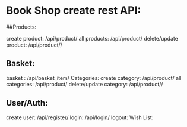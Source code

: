 # Book Shop create rest API: 

##Products:

create product: /api/product/
all products: /api/product/
delete/update product: /api/product/<id>/

## Basket:

basket : /api/basket_item/
Categories:
create category: /api/product/
all categories: /api/product/
delete/update category: /api/product/<id>/

## User/Auth:

create user: /api/register/
login: /api/login/
logout:
Wish List:
